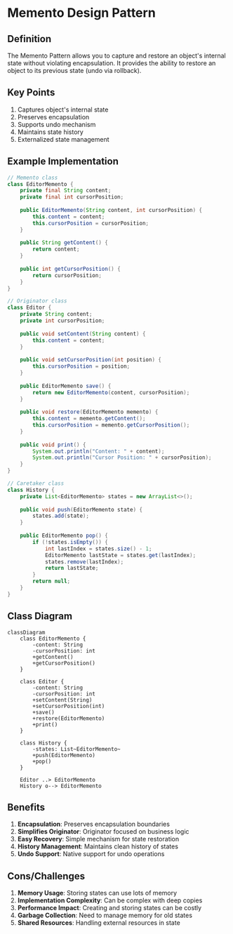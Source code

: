 # Memento Design Pattern

## Definition
The Memento Pattern allows you to capture and restore an object's internal state without violating encapsulation. It provides the ability to restore an object to its previous state (undo via rollback).

## Key Points
1. Captures object's internal state
2. Preserves encapsulation
3. Supports undo mechanism
4. Maintains state history
5. Externalized state management

## Example Implementation
```java
// Memento class
class EditorMemento {
    private final String content;
    private final int cursorPosition;
    
    public EditorMemento(String content, int cursorPosition) {
        this.content = content;
        this.cursorPosition = cursorPosition;
    }
    
    public String getContent() {
        return content;
    }
    
    public int getCursorPosition() {
        return cursorPosition;
    }
}

// Originator class
class Editor {
    private String content;
    private int cursorPosition;
    
    public void setContent(String content) {
        this.content = content;
    }
    
    public void setCursorPosition(int position) {
        this.cursorPosition = position;
    }
    
    public EditorMemento save() {
        return new EditorMemento(content, cursorPosition);
    }
    
    public void restore(EditorMemento memento) {
        this.content = memento.getContent();
        this.cursorPosition = memento.getCursorPosition();
    }
    
    public void print() {
        System.out.println("Content: " + content);
        System.out.println("Cursor Position: " + cursorPosition);
    }
}

// Caretaker class
class History {
    private List<EditorMemento> states = new ArrayList<>();
    
    public void push(EditorMemento state) {
        states.add(state);
    }
    
    public EditorMemento pop() {
        if (!states.isEmpty()) {
            int lastIndex = states.size() - 1;
            EditorMemento lastState = states.get(lastIndex);
            states.remove(lastIndex);
            return lastState;
        }
        return null;
    }
}
```

## Class Diagram
```mermaid
classDiagram
    class EditorMemento {
        -content: String
        -cursorPosition: int
        +getContent()
        +getCursorPosition()
    }
    
    class Editor {
        -content: String
        -cursorPosition: int
        +setContent(String)
        +setCursorPosition(int)
        +save()
        +restore(EditorMemento)
        +print()
    }
    
    class History {
        -states: List~EditorMemento~
        +push(EditorMemento)
        +pop()
    }
    
    Editor ..> EditorMemento
    History o--> EditorMemento
```

## Benefits
1. **Encapsulation**: Preserves encapsulation boundaries
2. **Simplifies Originator**: Originator focused on business logic
3. **Easy Recovery**: Simple mechanism for state restoration
4. **History Management**: Maintains clean history of states
5. **Undo Support**: Native support for undo operations

## Cons/Challenges
1. **Memory Usage**: Storing states can use lots of memory
2. **Implementation Complexity**: Can be complex with deep copies
3. **Performance Impact**: Creating and storing states can be costly
4. **Garbage Collection**: Need to manage memory for old states
5. **Shared Resources**: Handling external resources in state
